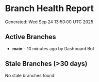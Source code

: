 # Branch Health Report
Generated: Wed Sep 24 13:50:00 UTC 2025

## Active Branches
- **main** - 10 minutes ago by Dashboard Bot

## Stale Branches (>30 days)
No stale branches found
